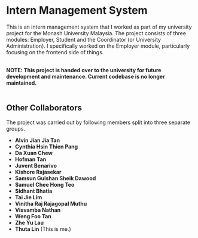 # **Intern Management System**

This is an intern management system that I worked as part of my university project for the Monash University Malaysia. The project
consists of three modules: Employer, Student and the Coordinator (or University Administration). I specifically worked on the 
Employer module, particularly focusing on the frontend side of things.
<br><br>

**NOTE: This project is handed over to the university for future development and maintenance. Current codebase is no longer maintained.**
<br><br>

## **Other Collaborators**
The project was carried out by following members split into three separate groups.
- **Alvin Jian Jia Tan**
- **Cynthia Hsin Thien Pang**
- **Da Xuan Chew**
- **Hofman Tan**
- **Juvent Benarivo**
- **Kishore Rajasekar**
- **Samsun Gulshan Sheik Dawood**
- **Samuel Chee Hong Teo**
- **Sidhant Bhatia**
- **Tai Jie Lim**
- **Vinitha Raj Rajagopal Muthu**
- **Visvamba Nathan**
- **Weng Foo Tan**
- **Zhe Yu Lau**
- **Thuta Lin** (This is me.)